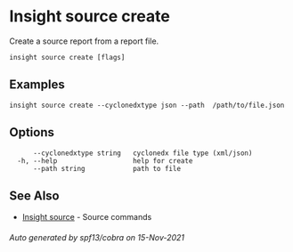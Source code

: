 # Insight source create

Create a source report from a report file.

```
insight source create [flags]
```

## Examples

```
insight source create --cyclonedxtype json --path  /path/to/file.json
```

## Options

```
      --cyclonedxtype string   cyclonedx file type (xml/json)
  -h, --help                   help for create
      --path string            path to file
```

## See Also

* [Insight source](insight_source.md)	 - Source commands

###### Auto generated by spf13/cobra on 15-Nov-2021

